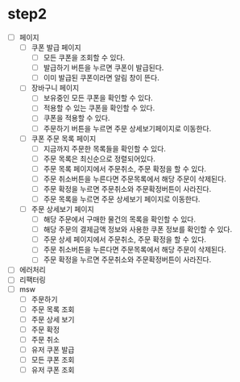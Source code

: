 # step2

- [ ] 페이지
  - [ ] 쿠폰 발급 페이지
    - [ ] 모든 쿠폰을 조회할 수 있다.
    - [ ] 발급하기 버튼을 누르면 쿠폰이 발급된다.
    - [ ] 이미 발급된 쿠폰이라면 알림 창이 뜬다.
  - [ ] 장바구니 페이지
    - [ ] 보유중인 모든 쿠폰을 확인할 수 있다.
    - [ ] 적용할 수 있는 쿠폰을 확인할 수 있다.
    - [ ] 쿠폰을 적용할 수 있다.
    - [ ] 주문하기 버튼을 누르면 주문 상세보기페이지로 이동한다.
  - [ ] 쿠폰 주문 목록 페이지
    - [ ] 지금까지 주문한 목록들을 확인할 수 있다.
    - [ ] 주문 목록은 최신순으로 정렬되어있다.
    - [ ] 주문 목록 페이지에서 주문취소, 주문 확정을 할 수 있다.
    - [ ] 주문 취소버튼을 누른다면 주문목록에서 해당 주문이 삭제된다.
    - [ ] 주문 확정을 누르면 주문취소와 주문확정버튼이 사라진다.
    - [ ] 주문 목록을 누르면 주문 상세보기 페이지로 이동한다.
  - [ ] 주문 상세보기 페이지
    - [ ] 해당 주문에서 구매한 물건의 목록을 확인할 수 있다.
    - [ ] 해당 주문의 결제금액 정보와 사용한 쿠폰 정보를 확인할 수 있다.
    - [ ] 주문 상세 페이지에서 주문취소, 주문 확정을 할 수 있다.
    - [ ] 주문 취소버튼을 누른다면 주문목록에서 해당 주문이 삭제된다.
    - [ ] 주문 확정을 누르면 주문취소와 주문확정버튼이 사라진다.
- [ ] 에러처리
- [ ] 리팩터링
- [ ] msw
  - [ ] 주문하기
  - [ ] 주문 목록 조회
  - [ ] 주문 상세 보기
  - [ ] 주문 확정
  - [ ] 주문 취소
  - [ ] 유저 쿠폰 발급
  - [ ] 모든 쿠폰 조회
  - [ ] 유저 쿠폰 조회
